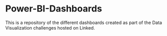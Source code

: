 # Power-BI-Dashboards

This is a repository of the different dashboards created as part of the Data Visualization challenges hosted on Linked.
